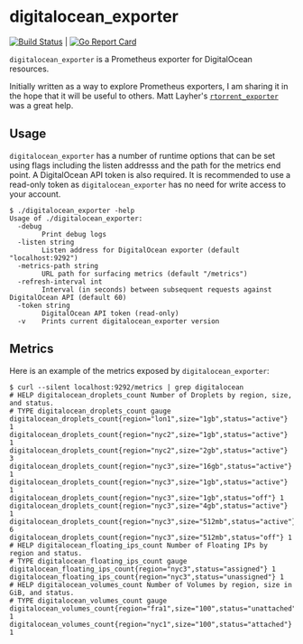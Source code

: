 # digitalocean_exporter
[![Build Status](https://travis-ci.org/andrewsomething/digitalocean_exporter.svg)](https://travis-ci.org/andrewsomething/digitalocean_exporter) | [![Go Report Card](https://goreportcard.com/badge/github.com/andrewsomething/digitalocean_exporter)](https://goreportcard.com/report/github.com/andrewsomething/digitalocean_exporter)


`digitalocean_exporter` is a Prometheus exporter for DigitalOcean resources.

Initially written as a way to explore Prometheus exporters, I am sharing
it in the hope that it will be useful to others. Matt Layher's
[`rtorrent_exporter`](https://github.com/mdlayher/rtorrent_exporter) was
a great help.

## Usage

`digitalocean_exporter` has a number of runtime options that can be set
using flags including the listen addresss and the path for the metrics
end point. A DigitalOcean API token is also required. It is recommended
to use a read-only token as `digitalocean_exporter` has no need for write
access to your account.

```
$ ./digitalocean_exporter -help
Usage of ./digitalocean_exporter:
  -debug
        Print debug logs
  -listen string
        Listen address for DigitalOcean exporter (default "localhost:9292")
  -metrics-path string
        URL path for surfacing metrics (default "/metrics")
  -refresh-interval int
        Interval (in seconds) between subsequent requests against DigitalOcean API (default 60)
  -token string
        DigitalOcean API token (read-only)
  -v    Prints current digitalocean_exporter version
```

## Metrics

Here is an example of the metrics exposed by `digitalocean_exporter`:

```
$ curl --silent localhost:9292/metrics | grep digitalocean
# HELP digitalocean_droplets_count Number of Droplets by region, size, and status.
# TYPE digitalocean_droplets_count gauge
digitalocean_droplets_count{region="lon1",size="1gb",status="active"} 1
digitalocean_droplets_count{region="nyc2",size="1gb",status="active"} 1
digitalocean_droplets_count{region="nyc2",size="2gb",status="active"} 3
digitalocean_droplets_count{region="nyc3",size="16gb",status="active"} 1
digitalocean_droplets_count{region="nyc3",size="1gb",status="active"} 1
digitalocean_droplets_count{region="nyc3",size="1gb",status="off"} 1
digitalocean_droplets_count{region="nyc3",size="4gb",status="active"} 1
digitalocean_droplets_count{region="nyc3",size="512mb",status="active"} 6
digitalocean_droplets_count{region="nyc3",size="512mb",status="off"} 1
# HELP digitalocean_floating_ips_count Number of Floating IPs by region and status.
# TYPE digitalocean_floating_ips_count gauge
digitalocean_floating_ips_count{region="nyc3",status="assigned"} 1
digitalocean_floating_ips_count{region="nyc3",status="unassigned"} 1
# HELP digitalocean_volumes_count Number of Volumes by region, size in GiB, and status.
# TYPE digitalocean_volumes_count gauge
digitalocean_volumes_count{region="fra1",size="100",status="unattached"} 1
digitalocean_volumes_count{region="nyc1",size="100",status="attached"} 1
```
